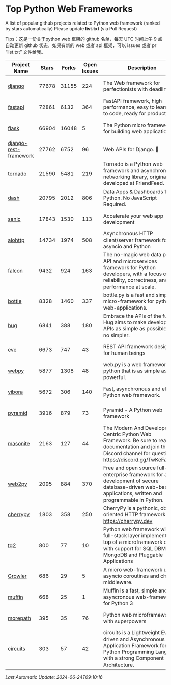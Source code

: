# Top Python Web Frameworks
A list of popular github projects related to Python web framework (ranked by stars automatically)
Please update **list.txt** (via Pull Request)

Tips：这是一份关于python web 框架的 github 名单，每天 UTC 时间上午 9 点自动更新 github 状态，如果有新的 web 或者 api 框架，可以 issues 或者 pr “list.txt” 文件给我。

| Project Name | Stars | Forks | Open Issues | Description | Last Commit |
| ------------ | ----- | ----- | ----------- | ----------- | ----------- |
| [django](https://github.com/django/django) | 77678 | 31155 | 224 | The Web framework for perfectionists with deadlines. | 2024-06-24 08:20:11 |
| [fastapi](https://github.com/tiangolo/fastapi) | 72861 | 6132 | 364 | FastAPI framework, high performance, easy to learn, fast to code, ready for production | 2024-06-20 19:12:54 |
| [flask](https://github.com/pallets/flask) | 66904 | 16048 | 5 | The Python micro framework for building web applications. | 2024-06-07 19:04:18 |
| [django-rest-framework](https://github.com/encode/django-rest-framework) | 27762 | 6752 | 96 | Web APIs for Django. 🎸 | 2024-06-18 18:03:37 |
| [tornado](https://github.com/tornadoweb/tornado) | 21590 | 5481 | 219 | Tornado is a Python web framework and asynchronous networking library, originally developed at FriendFeed. | 2024-06-12 15:06:57 |
| [dash](https://github.com/plotly/dash) | 20795 | 2012 | 806 | Data Apps & Dashboards for Python. No JavaScript Required. | 2024-06-21 15:04:56 |
| [sanic](https://github.com/sanic-org/sanic) | 17843 | 1530 | 113 |  Accelerate your web app development  | Build fast. Run fast. | 2024-06-23 17:12:58 |
| [aiohttp](https://github.com/aio-libs/aiohttp) | 14734 | 1974 | 508 | Asynchronous HTTP client/server framework for asyncio and Python | 2024-06-17 22:07:30 |
| [falcon](https://github.com/falconry/falcon) | 9432 | 924 | 163 | The no-magic web data plane API and microservices framework for Python developers, with a focus on reliability, correctness, and performance at scale. | 2024-05-07 19:30:52 |
| [bottle](https://github.com/bottlepy/bottle) | 8328 | 1460 | 337 | bottle.py is a fast and simple micro-framework for python web-applications. | 2024-01-03 22:31:48 |
| [hug](https://github.com/hugapi/hug) | 6841 | 388 | 180 | Embrace the APIs of the future. Hug aims to make developing APIs as simple as possible, but no simpler. | 2023-06-30 13:14:01 |
| [eve](https://github.com/pyeve/eve) | 6673 | 747 | 43 | REST API framework designed for human beings | 2023-07-10 07:05:49 |
| [webpy](https://github.com/webpy/webpy) | 5877 | 1308 | 48 | web.py is a web framework for python that is as simple as it is powerful.  | 2024-04-30 12:34:33 |
| [vibora](https://github.com/vibora-io/vibora) | 5672 | 306 | 140 | Fast, asynchronous and elegant Python web framework. | 2019-02-11 10:54:12 |
| [pyramid](https://github.com/Pylons/pyramid) | 3916 | 879 | 73 | Pyramid - A Python web framework | 2024-06-10 16:09:42 |
| [masonite](https://github.com/MasoniteFramework/masonite) | 2163 | 127 | 44 | The Modern And Developer Centric Python Web Framework. Be sure to read the documentation and join the Discord channel for questions: https://discord.gg/TwKeFahmPZ | 2024-06-22 02:30:14 |
| [web2py](https://github.com/web2py/web2py) | 2095 | 884 | 370 | Free and open source full-stack enterprise framework for agile development of secure database-driven web-based applications, written and programmable in Python. | 2024-05-18 06:26:01 |
| [cherrypy](https://github.com/cherrypy/cherrypy) | 1803 | 358 | 250 | CherryPy is a pythonic, object-oriented HTTP framework.      https://cherrypy.dev | 2024-06-14 15:21:15 |
| [tg2](https://github.com/TurboGears/tg2) | 800 | 77 | 10 | Python web framework with full-stack layer implemented on top of a microframework core with support for SQL DBMS, MongoDB and Pluggable Applications | 2024-03-25 21:31:11 |
| [Growler](https://github.com/pyGrowler/Growler) | 686 | 29 | 5 | A micro web-framework using asyncio coroutines and chained middleware. | 2020-03-08 07:51:41 |
| [muffin](https://github.com/klen/muffin) | 668 | 25 | 1 | Muffin is a fast, simple and asyncronous web-framework for Python 3 | 2024-05-28 09:15:01 |
| [morepath](https://github.com/morepath/morepath) | 395 | 35 | 76 | Python web microframework with superpowers | 2022-05-29 18:09:39 |
| [circuits](https://github.com/circuits/circuits) | 303 | 57 | 42 | circuits is a Lightweight Event driven and Asynchronous Application Framework for the Python Programming Language with a strong Component Architecture. | 2024-04-03 22:38:28 |

*Last Automatic Update: 2024-06-24T09:10:16*